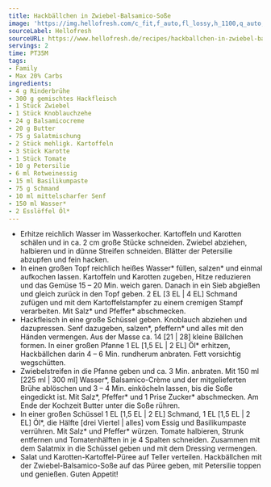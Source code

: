 ```yaml
---
title: Hackbällchen in Zwiebel-Balsamico-Soße
image: 'https://img.hellofresh.com/c_fit,f_auto,fl_lossy,h_1100,q_auto,w_2600/hellofresh_s3/image/hackballchen-in-zwiebel-balsamico-sosze-b02f2d40.jpg'
sourceLabel: Hellofresh
sourceURL: https://www.hellofresh.de/recipes/hackballchen-in-zwiebel-balsamico-sosze-61c0b5e1a8dfb948c94c97a9
servings: 2
time: PT35M
tags:
- Family
- Max 20% Carbs
ingredients:
- 4 g Rinderbrühe
- 300 g gemischtes Hackfleisch
- 1 Stück Zwiebel
- 1 Stück Knoblauchzehe
- 24 g Balsamicocreme
- 20 g Butter
- 75 g Salatmischung
- 2 Stück mehligk. Kartoffeln
- 3 Stück Karotte
- 1 Stück Tomate
- 10 g Petersilie
- 6 ml Rotweinessig
- 15 ml Basilikumpaste
- 75 g Schmand
- 10 ml mittelscharfer Senf
- 150 ml Wasser*
- 2 Esslöffel Öl*
---
```


- Erhitze reichlich Wasser im Wasserkocher. Kartoffeln und Karotten schälen und in ca. 2 cm große Stücke schneiden. Zwiebel abziehen, halbieren und in dünne Streifen schneiden. Blätter der Petersilie abzupfen und fein hacken.
- In einen großen Topf reichlich heißes Wasser\* füllen, salzen\* und einmal aufkochen lassen. Kartoffeln und Karotten zugeben, Hitze reduzieren und das Gemüse 15 – 20 Min. weich garen. Danach in ein Sieb abgießen und gleich zurück in den Topf geben. 2 EL [3 EL | 4 EL] Schmand zufügen und mit dem Kartoffelstampfer zu einem cremigen Stampf verarbeiten. Mit Salz\* und Pfeffer\* abschmecken.
- Hackfleisch in eine große Schüssel geben. Knoblauch abziehen und dazupressen. Senf dazugeben, salzen\*, pfeffern\* und alles mit den Händen vermengen. Aus der Masse ca. 14 [21 | 28] kleine Bällchen formen. In einer großen Pfanne 1 EL [1,5 EL | 2 EL] Öl\* erhitzen, Hackbällchen darin 4 – 6 Min. rundherum anbraten. Fett vorsichtig wegschütten.
- Zwiebelstreifen in die Pfanne geben und ca. 3 Min. anbraten. Mit 150 ml [225 ml | 300 ml] Wasser\*, Balsamico-Crème und der mitgelieferten Brühe ablöschen und 3 – 4 Min. einköcheln lassen, bis die Soße eingedickt ist. Mit Salz\*, Pfeffer\* und 1 Prise Zucker\* abschmecken. Am Ende der Kochzeit Butter unter die Soße rühren.
- In einer großen Schüssel 1 EL [1,5 EL | 2 EL] Schmand, 1 EL [1,5 EL | 2 EL] Öl\*, die Hälfte [drei Viertel | alles] vom Essig und Basilikumpaste verrühren. Mit Salz\* und Pfeffer\* würzen. Tomate halbieren, Strunk entfernen und Tomatenhälften in je 4 Spalten schneiden. Zusammen mit dem Salatmix in die Schüssel geben und mit dem Dressing vermengen.
- Salat und Karotten-Kartoffel-Püree auf Teller verteilen. Hackbällchen mit der Zwiebel-Balsamico-Soße auf das Püree geben, mit Petersilie toppen und genießen. Guten Appetit!
